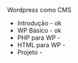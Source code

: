 Wordpress como CMS

- Introdução - ok
- WP Básico - ok
- PHP para WP - 
- HTML para WP - 
- Projeto - 
